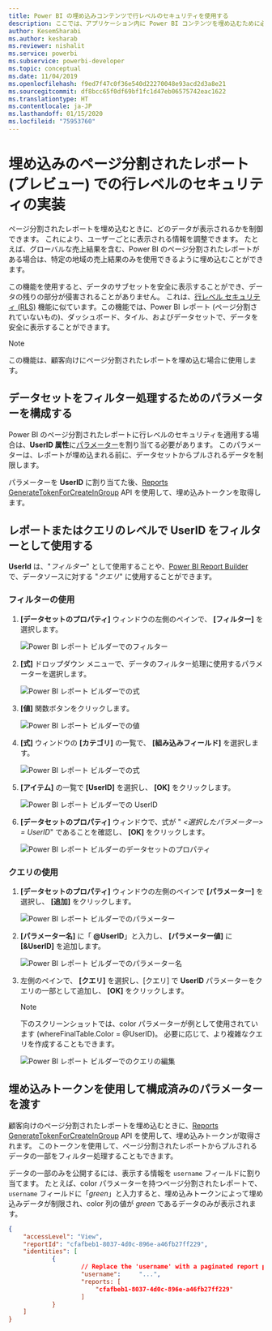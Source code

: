 ```yaml
---
title: Power BI の埋め込みコンテンツで行レベルのセキュリティを使用する
description: ここでは、アプリケーション内に Power BI コンテンツを埋め込むために必要な手順について説明します。
author: KesemSharabi
ms.author: kesharab
ms.reviewer: nishalit
ms.service: powerbi
ms.subservice: powerbi-developer
ms.topic: conceptual
ms.date: 11/04/2019
ms.openlocfilehash: f9ed7f47c0f36e540d22270048e93acd2d3a8e21
ms.sourcegitcommit: df8bcc65f0df69bf1fc1d47eb06575742eac1622
ms.translationtype: HT
ms.contentlocale: ja-JP
ms.lasthandoff: 01/15/2020
ms.locfileid: "75953760"
---
```

# <a name="implementing-row-level-security-in-embedded-paginated-reports-preview"></a>埋め込みのページ分割されたレポート (プレビュー) での行レベルのセキュリティの実装

ページ分割されたレポートを埋め込むときに、どのデータが表示されるかを制御できます。 これにより、ユーザーごとに表示される情報を調整できます。 たとえば、グローバルな売上結果を含む、Power BI のページ分割されたレポートがある場合は、特定の地域の売上結果のみを使用できるように埋め込むことができます。

この機能を使用すると、データのサブセットを安全に表示することができ、データの残りの部分が侵害されることがありません。 これは、[行レベル セキュリティ (RLS)](embedded-row-level-security.md) 機能に似ています。この機能では、Power BI レポート (ページ分割されていないもの)、ダッシュボード、タイル、およびデータセットで、データを安全に表示することができます。  

> [!Note]
> この機能は、顧客向けにページ分割されたレポートを埋め込む場合に使用します。

## <a name="configuring-a-parameter-to-filter-the-dataset"></a>データセットをフィルター処理するためのパラメーターを構成する

Power BI のページ分割されたレポートに行レベルのセキュリティを適用する場合は、**UserID 属性**に[パラメーター](../report-builder-parameters.md)を割り当てる必要があります。 このパラメーターは、レポートが埋め込まれる前に、データセットからプルされるデータを制限します。

パラメーターを **UserID** に割り当てた後、[Reports GenerateTokenForCreateInGroup](https://docs.microsoft.com/rest/api/power-bi/embedtoken/reports_generatetokenforcreateingroup) API を使用して、埋め込みトークンを取得します。

## <a name="use-userid-as-a-filter-at-report-or-query-level"></a>レポートまたはクエリのレベルで UserID をフィルターとして使用する

**UserId** は、"*フィルター*" として使用することや、[Power BI Report Builder](../report-builder-power-bi.md) で、データソースに対する "*クエリ*" に使用することができます。

### <a name="using-the-filter"></a>フィルターの使用

1. **[データセットのプロパティ]** ウィンドウの左側のペインで、 **[フィルター]** を選択します。

    ![Power BI レポート ビルダーでのフィルター](media/embedded-paginated-reports-secure-data/filter.png)

2. **[式]** ドロップダウン メニューで、データのフィルター処理に使用するパラメーターを選択します。

     ![Power BI レポート ビルダーでの式](media/embedded-paginated-reports-secure-data/expression.png)

3. **[値]** 関数ボタンをクリックします。 

    ![Power BI レポート ビルダーでの値](media/embedded-paginated-reports-secure-data/function.png)

4. **[式]** ウィンドウの **[カテゴリ]** の一覧で、 **[組み込みフィールド]** を選択します。

    ![Power BI レポート ビルダーでの式](media/embedded-paginated-reports-secure-data/built-in-fields.png)

5. **[アイテム]** の一覧で **[UserID]** を選択し、 **[OK]** をクリックします。

    ![Power BI レポート ビルダーでの UserID](media/embedded-paginated-reports-secure-data/userid.png)

6. **[データセットのプロパティ]** ウィンドウで、式が " *<選択したパラメーター> = UserID*" であることを確認し、 **[OK]** をクリックします。

    ![Power BI レポート ビルダーのデータセットのプロパティ](media/embedded-paginated-reports-secure-data/verify.png)

### <a name="using-a-query"></a>クエリの使用

1. **[データセットのプロパティ]** ウィンドウの左側のペインで **[パラメーター]** を選択し、 **[追加]** をクリックします。

    ![Power BI レポート ビルダーでのパラメーター](media/embedded-paginated-reports-secure-data/parameters.png)

2. **[パラメーター名]** に「 **\@UserID**」と入力し、 **[パラメーター値]** に **[&UserID]** を追加します。

    ![Power BI レポート ビルダーでのパラメーター名](media/embedded-paginated-reports-secure-data/parameter-name.png) 

3. 左側のペインで、 **[クエリ]** を選択し、[クエリ] で **UserID** パラメーターをクエリの一部として追加し、 **[OK]** をクリックします。
    > [!NOTE]
    > 下のスクリーンショットでは、color パラメーターが例として使用されています (whereFinalTable.Color = @UserID)。 必要に応じて、より複雑なクエリを作成することもできます。

    ![Power BI レポート ビルダーでのクエリの編集](media/embedded-paginated-reports-secure-data/query-edit.png)

## <a name="passing-the-configured-parameter-using-the-embed-token"></a>埋め込みトークンを使用して構成済みのパラメーターを渡す

顧客向けのページ分割されたレポートを埋め込むときに、[Reports GenerateTokenForCreateInGroup](https://docs.microsoft.com/rest/api/power-bi/embedtoken/reports_generatetokenforcreateingroup) API を使用して、埋め込みトークンが取得されます。 このトークンを使用して、ページ分割されたレポートからプルされるデータの一部をフィルター処理することもできます。

データの一部のみを公開するには、表示する情報を `username` フィールドに割り当てます。 たとえば、color パラメーターを持つページ分割されたレポートで、`username` フィールドに「*green*」と入力すると、埋め込みトークンによって埋め込みデータが制限され、color 列の値が *green* であるデータのみが表示されます。

```JSON
{
    "accessLevel": "View",
    "reportId": "cfafbeb1-8037-4d0c-896e-a46fb27ff229",
    "identities": [
            {
                    // Replace the 'username' with a paginated report parameter
                    "username":     "...",
                    "reports: [
                        "cfafbeb1-8037-4d0c-896e-a46fb27ff229"
                    ]
            }
    ]
}
```
